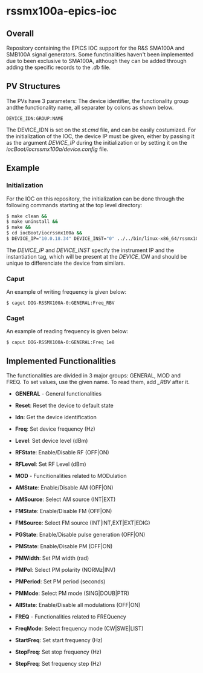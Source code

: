 # rssmx100a-epics-ioc

## Overall

Repository containing the EPICS IOC support for the R&S SMA100A and
SMB100A signal generators. Some functinalities haven't been
implemented due to been exclusive to SMA100A, although they can be
added through adding the specific records to the *.db* file.

## PV Structures

The PVs have 3 parameters: The device identifier, the functionality
group andthe functionality name, all separater by colons as shown
below.

```
DEVICE_IDN:GROUP:NAME
```

The DEVICE_IDN is set on the *st.cmd* file, and can be easily
costumized. For the initialization of the IOC, the device IP must be
given, either by passing it as the argument *DEVICE_IP* during the
initialization or by setting it on the
*iocBoot/iocrssmx100a/device.config* file.

## Example

### Initialization

For the IOC on this repository, the initialization can be done through
the following commands starting at the top level directory:


```sh
$ make clean &&
$ make uninstall &&
$ make &&
$ cd iocBoot/iocrssmx100a &&
$ DEVICE_IP="10.0.18.34" DEVICE_INST="0" ../../bin/linux-x86_64/rssmx100a ./st.cmd
```

The *DEVICE_IP* and *DEVICE_INST* specify the instrument IP and the
instantiation tag, which will be present at the *DEVICE_IDN* and should
be unique to differenciate the device from similars.

### Caput

An example of writing frequency is given below:

```
$ caget DIG-RSSMX100A-0:GENERAL:Freq_RBV
```

### Caget

An example of reading frequency is given below:

```
$ caput DIG-RSSMX100A-0:GENERAL:Freq 1e8
```

## Implemented Functionalities

The functionalities are divided in 3 major groups: GENERAL, MOD and
FREQ. To set values, use the given name. To read them, add *_RBV*
after it.

- **GENERAL** - General functionalities
 - **Reset**: Reset the device to default state
 - **Idn**: Get the device identification
 - **Freq**: Set device frequency (Hz)
 - **Level**: Set device level (dBm)
 - **RFState**: Enable/Disable RF (OFF|ON)
 - **RFLevel**: Set RF Level (dBm)

- **MOD** - Funcitionalities related to MODulation
 - **AMState**: Enable/Disable AM (OFF|ON)
 - **AMSource**: Select AM source (INT|EXT)
 - **FMState**: Enable/Disable FM (OFF|ON)
 - **FMSource**: Select FM source (INT|INT,EXT|EXT|EDIG)
 - **PGState**: Enable/Disable pulse generation (OFF|ON)
 - **PMState**: Enable/Disable PM (OFF|ON)
 - **PMWidth**: Set PM width (rad)
 - **PMPol**: Select PM polarity (NORMz|INV)
 - **PMPeriod**: Set PM period (seconds)
 - **PMMode**: Select PM mode (SING|DOUB|PTR)
 - **AllState**: Enable/Disable all modulations (OFF|ON)

- **FREQ** - Functionalities related to FREQuency
 - **FreqMode**: Select frequency mode (CW|SWE|LIST)
 - **StartFreq**: Set start frequency (Hz)
 - **StopFreq**: Set stop frequency (Hz)
 - **StepFreq**: Set frequency step (Hz)
